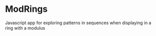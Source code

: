 # ModRings
Javascript app for exploring patterns in sequences when displaying in a ring with a modulus
